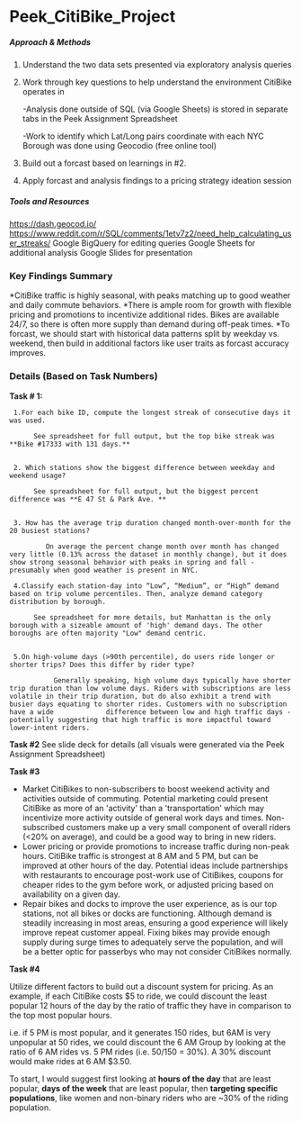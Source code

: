 # Peek_CitiBike_Project

##### Approach & Methods

1. Understand the two data sets presented via exploratory analysis queries
2. Work through key questions to help understand the environment CitiBike operates in

   -Analysis done outside of SQL (via Google Sheets) is stored in separate tabs in the Peek Assignment     Spreadsheet

   -Work to identify which Lat/Long pairs coordinate with each NYC Borough was done using Geocodio (free online tool)
3. Build out a forcast based on learnings in #2.
4. Apply forcast and analysis findings to a pricing strategy ideation session



##### Tools and Resources

https://dash.geocod.io/
https://www.reddit.com/r/SQL/comments/1etv7z2/need_help_calculating_user_streaks/
Google BigQuery for editing queries
Google Sheets for additional analysis
Google Slides for presentation


### Key Findings Summary

*CitiBike traffic is highly seasonal, with peaks matching up to good weather and daily commute behaviors.
*There is ample room for growth with flexible pricing and promotions to incentivize additional rides. Bikes are available 24/7, so there is often more supply than demand during off-peak times.
*To forcast, we should start with historical data patterns split by weekday vs. weekend, then build in additional factors like user traits as forcast accuracy improves. 

### Details (Based on Task Numbers)

**Task # 1:**

     1.For each bike ID, compute the longest streak of consecutive days it was used.

          See spreadsheet for full output, but the top bike streak was **Bike #17333 with 131 days.**


     2. Which stations show the biggest difference between weekday and weekend usage?

          See spreadsheet for full output, but the biggest percent difference was **E 47 St & Park Ave. **


     3. How has the average trip duration changed month-over-month for the 20 busiest stations?

             On average the percent change month over month has changed very little (0.13% across the dataset in monthly change), but it does show strong seasonal behavior with peaks in spring and fall - presumably when good weather is present in NYC. 

     4.Classify each station-day into “Low”, “Medium”, or “High” demand based on trip volume percentiles. Then, analyze demand category distribution by borough.

          See spreadsheet for more details, but Manhattan is the only borough with a sizeable amount of 'high' demand days. The other boroughs are often majority "Low" demand centric. 


     5.On high-volume days (>90th percentile), do users ride longer or shorter trips? Does this differ by rider type?

               Generally speaking, high volume days typically have shorter trip duration than low volume days. Riders with subscriptions are less volatile in their trip duration, but do also exhibit a trend with busier days equating to shorter rides. Customers with no subscription have a wide             difference between low and high traffic days - potentially suggesting that high traffic is more impactful toward lower-intent riders.


**Task #2**
See slide deck for details (all visuals were generated via the Peek Assignment Spreadsheet)

**Task #3**
* Market CitiBikes to non-subscribers to boost weekend activity and activities outside of commuting. Potential marketing could present CitiBike as more of an 'activity' than a 'transportation' which may incentivize more activity outside of general work days and times. Non-subscribed customers make up a very small component of overall riders (<20% on average), and could be a good way to bring in new riders.
* Lower pricing or provide promotions to increase traffic during non-peak hours. CitiBike traffic is strongest at 8 AM and 5 PM, but can be improved at other hours of the day. Potential ideas include partnerships with restaurants to encourage post-work use of CitiBikes, coupons for cheaper rides to the gym before work, or adjusted pricing based on availability on a given day.
* Repair bikes and docks to improve the user experience, as is our top stations, not all bikes or docks are functioning. Although demand is steadily increasing in most areas, ensuring a good experience will likely improve repeat customer appeal. Fixing bikes may provide enough supply during surge times to adequately serve the population, and will be a better optic for passerbys who may not consider CitiBikes normally.

**Task #4**

Utilize different factors to build out a discount system for pricing. 
As an example, if each CitiBike costs $5 to ride, we could discount the least popular 12 hours of the day by the ratio of traffic they have in comparison to the top most popular hours. 

i.e. if 5 PM is most popular, and it generates 150 rides, but 6AM is very unpopular at 50 rides, we could discount the 6 AM Group by looking at the ratio of 6 AM rides vs. 5 PM rides (i.e. 50/150 = 30%). A 30% discount would make rides at 6 AM $3.50.

To start, I would suggest first looking at **hours of the day** that are least popular, **days of the week** that are least popular, then **targeting specific populations**, like women and non-binary riders who are ~30% of the riding population. 
